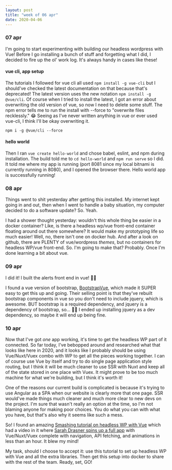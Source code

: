 ```yaml
---
layout: post
title: "week of 06 apr"
date: 2020-04-06
---
```


### 07 apr

I'm going to start experimenting with building our headless wordpress with Vue! Before I go installing a bunch of stuff and forgetting what I did, I decided to fire up the ol' work log. It's always handy in cases like these!

#### vue cli, app setup

The tutorials I followed for vue cli all used `npm install -g vue-cli` but I should've checked the latest documentation on that because that's deprecated! The latest version uses the new notation `npm install -g @vue/cli`. Of course when I tried to install the latest, I got an error about overwriting the old version of vue, so now I need to delete some stuff. The npm error tells me to run the install with --force to "overwrite files recklessly." :joy: Seeing as I've never written anything in vue or ever used vue-cli, I think I'll be okay overwriting it.

```
npm i -g @vue/cli --force
```

#### hello world

Then I ran `vue create hello-world` and chose babel, eslint, and npm during installation. The build told me to `cd hello-world` and `npm run serve` so I did. It told me where my app is running (port 8081 since my local bitnami is currently running in 8080), and I opened the browser there. Hello world app is successfully running!

### 08 apr

Things went to shit yesterday after getting this installed. My internet kept going in and out, then when I went to handle a baby situation, my computer decided to do a software update? So. Yeah.

I had a shower thought yesterday: wouldn't this whole thing be easier in a docker container? Like, is there a headless wp/vue front-end container floating around out there somewhere? It would make my prototyping life so much easier! Well, no, there isn't one on docker hub. And after a look on github, there are PLENTY of vue/wordpress _themes_, but no containers for headless WP/vue front-end. So. I'm going to make that? Probably. Once I'm done learning a bit about vue.

### 09 apr

I did it! I built the alerts front end in vue! :tada::tada:

I found a vue version of bootstrap, [BootstrapVue](https://bootstrap-vue.js.org/), which made it SUPER easy to get this up and going. Their selling point is that they've rebuilt bootstrap components in vue so you don't need to include jquery, which is awesome. BUT bootstrap is a required dependency, and jquery is a dependency of bootstrap, so... :woman_shrugging: I ended up installing jquery as a dev dependency, so maybe it will end up being fine. 

### 10 apr

Now that I've got *one* app working, it's time to get the headless WP part of it connected. So far today, I've bebopped around and researched what that looks like here in 2020, and it looks like I probably should be using Vue/Nuxt/Vuex combo with WP to get all the pieces working together. I can of course use Vue by itself and try to do single page application style routing, but I think it will be much cleaner to use SSR with Nuxt and keep all of the state stored in one place with Vuex. It might prove to be too much machine for what we're building, but I think it's worth it! 

One of the reasons our current build is complicated is because it's trying to use Angular as a SPA when our website is clearly more that one page. SSR would've made things much cleaner and much more clear to new devs on the project. I'm sure that wasn't really an option at the time, so I'm not blaming anyone for making poor choices. You do what you can with what you have, but that's also why it seems like such a mess.

So! I found an amazing [Smashing tutorial on headless WP with Vue](https://www.smashingmagazine.com/2020/02/headless-wordpress-site-jamstack/) which had a video in it where [Sarah Drasner spins up a full app](https://vimeo.com/348717993) with Vue/Nuxt/Vuex complete with navigation, API fetching, and animations in less than an hour. It blew my mind!

My task, should I choose to accept it: use this tutorial to set up headless WP with Vue and all the extra libraries. Then get this setup into docker to share with the rest of the team. Ready, set, GO!

